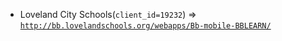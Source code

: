  - Loveland City Schools(`client_id=19232`) => [`http://bb.lovelandschools.org/webapps/Bb-mobile-BBLEARN/`](http://bb.lovelandschools.org/webapps/Bb-mobile-BBLEARN/)
